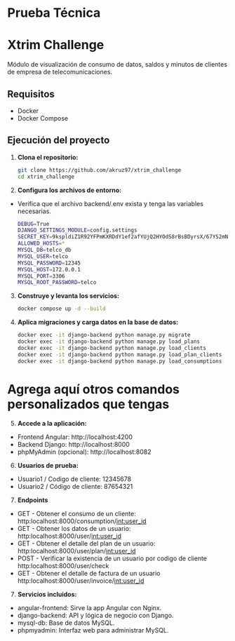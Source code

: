 # Prueba Técnica
# Xtrim Challenge

Módulo de visualización de consumo de datos, saldos y minutos de clientes de empresa de telecomunicaciones.

## Requisitos

- Docker
- Docker Compose

## Ejecución del proyecto

1. **Clona el repositorio:**
   ```sh
   git clone https://github.com/akruz97/xtrim_challenge
   cd xtrim_challenge

2. **Configura los archivos de entorno:**

- Verifica que el archivo backend/.env exista y tenga las variables necesarias.
    ```sh
    DEBUG=True
    DJANGO_SETTINGS_MODULE=config.settings
    SECRET_KEY=9kspldiZ1R92YFPmKXRDdY1ef2afYUjQ2HYOdS8rBsBDyrsX/67YS2mNasE6owh0
    ALLOWED_HOSTS=*
    MYSQL_DB=telco_db
    MYSQL_USER=telco
    MYSQL_PASSWORD=12345
    MYSQL_HOST=172.0.0.1
    MYSQL_PORT=3306
    MYSQL_ROOT_PASSWORD=telco


3. **Construye y levanta los servicios:**
    ```sh
    docker compose up -d --build

4. **Aplica migraciones y carga datos en la base de datos:**
    ```sh
    docker exec -it django-backend python manage.py migrate
    docker exec -it django-backend python manage.py load_plans
    docker exec -it django-backend python manage.py load_clients
    docker exec -it django-backend python manage.py load_plan_clients
    docker exec -it django-backend python manage.py load_consumptions
# Agrega aquí otros comandos personalizados que tengas

5. **Accede a la aplicación:**

- Frontend Angular: http://localhost:4200
- Backend Django: http://localhost:8000
- phpMyAdmin (opcional): http://localhost:8082

6. **Usuarios de prueba:**

- Usuario1 / Codigo de cliente: 12345678
- Usuario2 / Código de cliente: 87654321

7. **Endpoints**
- GET - Obtener el consumo de un cliente: http:localhost:8000/consumption/<int:user_id>
- GET - Obtener los datos de un usuario: http:localhost:8000/user/<int:user_id>
- GET - Obtener el detalle del plan de un usuario: http:localhost:8000/user/plan/<int:user_id>
- POST - Verificar la existencia de un usuario por codigo de cliente http:localhost:8000/user/check
- GET - Obtener el detalle de factura de un usuario http:localhost:8000/user/invoice/<int:user_id>

7. **Servicios incluidos:**

- angular-frontend: Sirve la app Angular con Nginx.
- django-backend: API y lógica de negocio con Django.
- mysql-db: Base de datos MySQL.
- phpmyadmin: Interfaz web para administrar MySQL.